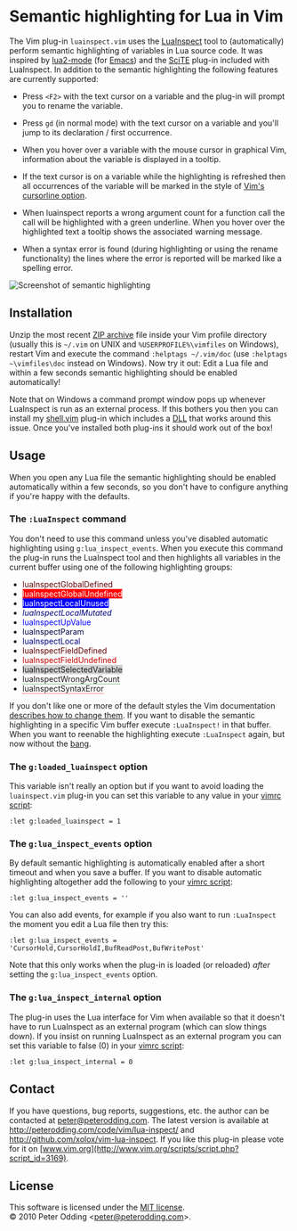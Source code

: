 # Semantic highlighting for Lua in Vim

The Vim plug-in `luainspect.vim` uses the [LuaInspect](http://lua-users.org/wiki/LuaInspect) tool to (automatically) perform semantic highlighting of variables in Lua source code. It was inspired by [lua2-mode](http://www.enyo.de/fw/software/lua-emacs/lua2-mode.html) (for [Emacs](http://www.gnu.org/software/emacs/)) and the [SciTE](http://www.scintilla.org/SciTE.html) plug-in included with LuaInspect. In addition to the semantic highlighting the following features are currently supported:

 * Press `<F2>` with the text cursor on a variable and the plug-in will prompt you to rename the variable.

 * Press `gd` (in normal mode) with the text cursor on a variable and you'll jump to its declaration / first occurrence.

 * When you hover over a variable with the mouse cursor in graphical Vim, information about the variable is displayed in a tooltip.

 * If the text cursor is on a variable while the highlighting is refreshed then all occurrences of the variable will be marked in the style of [Vim's cursorline option](http://vimdoc.sourceforge.net/htmldoc/options.html#%27cursorline%27).

 * When luainspect reports a wrong argument count for a function call the call will be highlighted with a green underline. When you hover over the highlighted text a tooltip shows the associated warning message.

 * When a syntax error is found (during highlighting or using the rename functionality) the lines where the error is reported will be marked like a spelling error.

![Screenshot of semantic highlighting](http://peterodding.com/code/vim/luainspect/screenshot.png)

## Installation

Unzip the most recent [ZIP archive](http://peterodding.com/code/vim/downloads/lua-inspect) file inside your Vim profile directory (usually this is `~/.vim` on UNIX and `%USERPROFILE%\vimfiles` on Windows), restart Vim and execute the command `:helptags ~/.vim/doc` (use `:helptags ~\vimfiles\doc` instead on Windows). Now try it out: Edit a Lua file and within a few seconds semantic highlighting should be enabled automatically!

Note that on Windows a command prompt window pops up whenever LuaInspect is run as an external process. If this bothers you then you can install my [shell.vim](http://peterodding.com/code/vim/shell/) plug-in which includes a [DLL](http://en.wikipedia.org/wiki/Dynamic-link_library) that works around this issue. Once you've installed both plug-ins it should work out of the box!

## Usage

When you open any Lua file the semantic highlighting should be enabled automatically within a few seconds, so you don't have to configure anything if you're happy with the defaults.

### The `:LuaInspect` command

You don't need to use this command unless you've disabled automatic highlighting using `g:lua_inspect_events`. When you execute this command the plug-in runs the LuaInspect tool and then highlights all variables in the current buffer using one of the following highlighting groups:

 * <span style="color: #600000">luaInspectGlobalDefined</span>
 * <span style="color: #FFF; background: #F00">luaInspectGlobalUndefined</span>
 * <span style="color: #FFF; background: #00F">luaInspectLocalUnused</span>
 * <span style="color: #000080; font-style: italic">luaInspectLocalMutated</span>
 * <span style="color: #00F">luaInspectUpValue</span>
 * <span style="color: #000040">luaInspectParam</span>
 * <span style="color: #000080">luaInspectLocal</span>
 * <span style="color: #600000">luaInspectFieldDefined</span>
 * <span style="color: #C00000">luaInspectFieldUndefined</span>
 * <span style="background: #D3D3D3">luaInspectSelectedVariable</span>
 * <span style="border-bottom: 1px dotted green">luaInspectWrongArgCount</span>
 * <span style="border-bottom: 1px dotted red">luaInspectSyntaxError</span>

If you don't like one or more of the default styles the Vim documentation [describes how to change them](http://vimdoc.sourceforge.net/htmldoc/syntax.html#:hi-default). If you want to disable the semantic highlighting in a specific Vim buffer execute `:LuaInspect!` in that buffer. When you want to reenable the highlighting execute `:LuaInspect` again, but now without the [bang](http://vimdoc.sourceforge.net/htmldoc/map.html#:command-bang).

### The `g:loaded_luainspect` option

This variable isn't really an option but if you want to avoid loading the `luainspect.vim` plug-in you can set this variable to any value in your [vimrc script](http://vimdoc.sourceforge.net/htmldoc/starting.html#vimrc):

    :let g:loaded_luainspect = 1

### The `g:lua_inspect_events` option

By default semantic highlighting is automatically enabled after a short timeout and when you save a buffer. If you want to disable automatic highlighting altogether add the following to your [vimrc script](http://vimdoc.sourceforge.net/htmldoc/starting.html#vimrc):

    :let g:lua_inspect_events = ''

You can also add events, for example if you also want to run `:LuaInspect` the moment you edit a Lua file then try this:

    :let g:lua_inspect_events = 'CursorHold,CursorHoldI,BufReadPost,BufWritePost'

Note that this only works when the plug-in is loaded (or reloaded) *after* setting the `g:lua_inspect_events` option.

### The `g:lua_inspect_internal` option

The plug-in uses the Lua interface for Vim when available so that it doesn't have to run LuaInspect as an external program (which can slow things down). If you insist on running LuaInspect as an external program you can set this variable to false (0) in your [vimrc script](http://vimdoc.sourceforge.net/htmldoc/starting.html#vimrc):

    :let g:lua_inspect_internal = 0

## Contact

If you have questions, bug reports, suggestions, etc. the author can be contacted at <peter@peterodding.com>. The latest version is available at <http://peterodding.com/code/vim/lua-inspect/> and <http://github.com/xolox/vim-lua-inspect>. If you like this plug-in please vote for it on [www.vim.org](http://www.vim.org/scripts/script.php?script_id=3169).

## License

This software is licensed under the [MIT license](http://en.wikipedia.org/wiki/MIT_License).  
© 2010 Peter Odding &lt;<peter@peterodding.com>&gt;.
